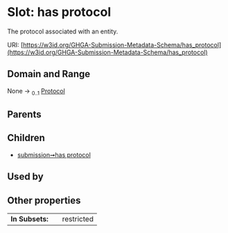 
# Slot: has protocol


The protocol associated with an entity.

URI: [https://w3id.org/GHGA-Submission-Metadata-Schema/has_protocol](https://w3id.org/GHGA-Submission-Metadata-Schema/has_protocol)


## Domain and Range

None &#8594;  <sub>0..1</sub> [Protocol](Protocol.md)

## Parents


## Children

 *  [submission➞has protocol](submission_has_protocol.md)

## Used by


## Other properties

|  |  |  |
| --- | --- | --- |
| **In Subsets:** | | restricted |

